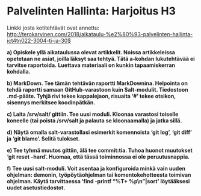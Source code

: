 # Palvelinten Hallinta: Harjoitus H3

Linkki josta kotitehtävät ovat annettu: http://terokarvinen.com/2018/aikataulu-%e2%80%93-palvelinten-hallinta-ict4tn022-3004-ti-ja-30$

**a) Opiskele yllä aikataulussa olevat artikkelit. Noissa artikkeleissa opetetaan ne asiat, joilla läksyt saa tehtyä. Tätä a-kohdan lukutehtävää ei tarvitse raportoida.** 
**Luettava materiaali on kunkin tapaamiskerran kohdalla.**

**b) MarkDown. Tee tämän tehtävän raportti MarkDownina. Helpointa on tehdä raportti samaan GitHub-varastoon kuin Salt-modulit. Tiedostoon .md-pääte.
Tyhjä rivi tekee kappalejaon, risuaita ‘#’ tekee otsikon, sisennys merkitsee koodinpätkän.**

**c) Laita /srv/salt/ gittiin. Tee uusi moduli. Kloonaa varastosi toiselle koneelle (tai poista /srv/salt ja palauta se kloonaamalla) ja jatka sillä.**

**d) Näytä omalla salt-varastollasi esimerkit komennoista ‘git log’, ‘git diff’ ja ‘git blame’. Selitä tulokset.**

**e) Tee tyhmä muutos gittiin, älä tee commit:tia. Tuhoa huonot muutokset ‘git reset –hard’. Huomaa, että tässä toiminnossa ei ole peruutusnappia.**

**f) Tee uusi salt-moduli. Voit asentaa ja konfiguroida minkä vain uuden ohjelman: demonin, työpöytäohjelman tai komentokehotteesta toimivan ohjelman.
Käytä tarvittaessa ‘find -printf “%T+ %p\n”|sort’ löytääksesi uudet asetustiedostot.**






